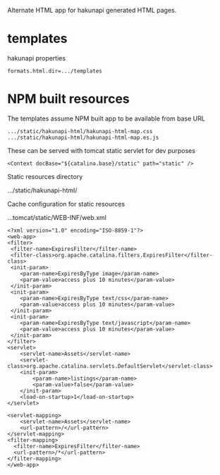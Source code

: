Alternate HTML app for hakunapi generated HTML pages.

# templates 

hakunapi properties
```
formats.html.dir=.../templates
```

# NPM built resources

The templates assume NPM built app to be available from base URL

```
.../static/hakunapi-html/hakunapi-html-map.css
.../static/hakunapi-html/hakunapi-html-map.es.js
```
These can be served with tomcat static servlet for dev purposes

```
<Context docBase="${catalina.base}/static" path="static" />
```

Static resources directory

.../static/hakunapi-html/

Cache configuration for static resources

...tomcat/static/WEB-INF/web.xml

```
<?xml version="1.0" encoding="ISO-8859-1"?>
<web-app>
<filter>
 <filter-name>ExpiresFilter</filter-name>
 <filter-class>org.apache.catalina.filters.ExpiresFilter</filter-class>
 <init-param>
    <param-name>ExpiresByType image</param-name>
    <param-value>access plus 10 minutes</param-value>
 </init-param>
 <init-param>
    <param-name>ExpiresByType text/css</param-name>
    <param-value>access plus 10 minutes</param-value>
 </init-param>
 <init-param>
    <param-name>ExpiresByType text/javascript</param-name>
    <param-value>access plus 10 minutes</param-value>
 </init-param>
</filter>
<servlet>
    <servlet-name>Assets</servlet-name>
    <servlet-class>org.apache.catalina.servlets.DefaultServlet</servlet-class>
    <init-param>
        <param-name>listings</param-name>
        <param-value>false</param-value>
    </init-param>
    <load-on-startup>1</load-on-startup>
</servlet>

<servlet-mapping>
    <servlet-name>Assets</servlet-name>
    <url-pattern>/</url-pattern>
</servlet-mapping>
<filter-mapping>
  <filter-name>ExpiresFilter</filter-name>
  <url-pattern>/*</url-pattern>
</filter-mapping>
</web-app>

```
